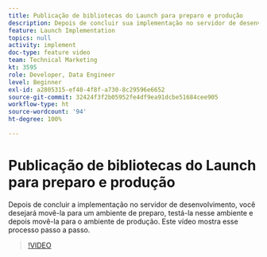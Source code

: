 ```yaml
---
title: Publicação de bibliotecas do Launch para preparo e produção
description: Depois de concluir sua implementação no servidor de desenvolvimento, você desejará movê-la para um ambiente de preparo, testá-la nesse ambiente e depois movê-la para o ambiente de produção. Este vídeo mostra esse processo passo a passo.
feature: Launch Implementation
topics: null
activity: implement
doc-type: feature video
team: Technical Marketing
kt: 3595
role: Developer, Data Engineer
level: Beginner
exl-id: a2805315-ef40-4f8f-a730-8c29596e6652
source-git-commit: 32424f3f2b05952fe4df9ea91dcbe51684cee905
workflow-type: ht
source-wordcount: '94'
ht-degree: 100%

---
```


# Publicação de bibliotecas do Launch para preparo e produção

Depois de concluir a implementação no servidor de desenvolvimento, você desejará movê-la para um ambiente de preparo, testá-la nesse ambiente e depois movê-la para o ambiente de produção. Este vídeo mostra esse processo passo a passo.

>[!VIDEO](https://video.tv.adobe.com/v/28777/?quality=12)
